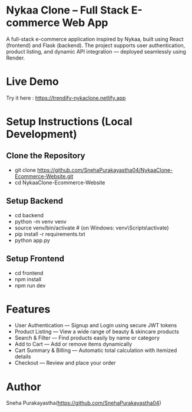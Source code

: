 # Nykaa Clone – Full Stack E-commerce Web App

A full-stack e-commerce application inspired by Nykaa, built using React (frontend) and Flask (backend).
The project supports user authentication, product listing, and dynamic API integration — deployed seamlessly using Render.

# Live Demo

Try it here : https://trendify-nykaclone.netlify.app

# Setup Instructions (Local Development)
## Clone the Repository
- git clone https://github.com/SnehaPurakayastha04/NykaaClone-Ecommerce-Website.git
- cd NykaaClone-Ecommerce-Website

## Setup Backend
- cd backend
- python -m venv venv
- source venv/bin/activate     # (on Windows: venv\Scripts\activate)
- pip install -r requirements.txt
- python app.py


## Setup Frontend
- cd frontend
- npm install
- npm run dev

# Features

- User Authentication — Signup and Login using secure JWT tokens
- Product Listing — View a wide range of beauty & skincare products
- Search & Filter — Find products easily by name or category
- Add to Cart — Add or remove items dynamically
- Cart Summary & Billing — Automatic total calculation with itemized details
- Checkout — Review and place your order

# Author

Sneha Purakayastha(https://github.com/SnehaPurakayastha04)
